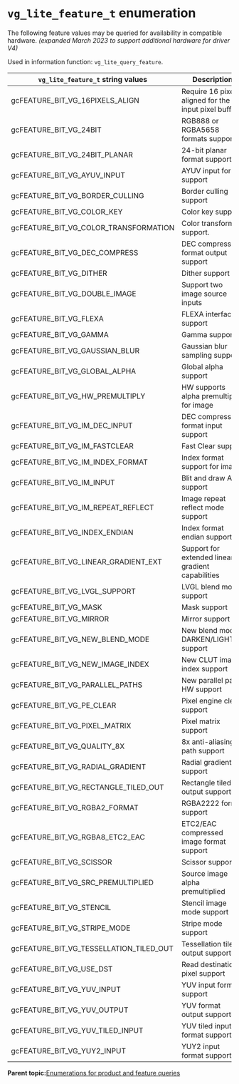 # `vg_lite_feature_t` enumeration

The following feature values may be queried for availability in compatible hardware. *\(expanded March 2023 to support additional hardware for driver V4\)*

Used in information function: `vg_lite_query_feature`.

|`vg_lite_feature_t` string values |Description |
|-----------------------------------|-------------|
|gcFEATURE\_BIT\_VG\_16PIXELS\_ALIGN|Require 16 pixels aligned for the input pixel buffer|
|gcFEATURE\_BIT\_VG\_24BIT|RGB888 or RGBA5658 formats support|
|gcFEATURE\_BIT\_VG\_24BIT\_PLANAR|24-bit planar format support|
|gcFEATURE\_BIT\_VG\_AYUV\_INPUT|AYUV input format support|
|gcFEATURE\_BIT\_VG\_BORDER\_CULLING|Border culling support|
|gcFEATURE\_BIT\_VG\_COLOR\_KEY|Color key support.|
|gcFEATURE\_BIT\_VG\_COLOR\_TRANSFORMATION|Color transform support.|
|gcFEATURE\_BIT\_VG\_DEC\_COMPRESS|DEC compression format output support|
|gcFEATURE\_BIT\_VG\_DITHER|Dither support|
|gcFEATURE\_BIT\_VG\_DOUBLE\_IMAGE|Support two image source inputs|
|gcFEATURE\_BIT\_VG\_FLEXA|FLEXA interface support|
|gcFEATURE\_BIT\_VG\_GAMMA|Gamma support|
|gcFEATURE\_BIT\_VG\_GAUSSIAN\_BLUR|Gaussian blur sampling support|
|gcFEATURE\_BIT\_VG\_GLOBAL\_ALPHA|Global alpha support|
|gcFEATURE\_BIT\_VG\_HW\_PREMULTIPLY|HW supports alpha premultiply for image|
|gcFEATURE\_BIT\_VG\_IM\_DEC\_INPUT|DEC compressed format input support|
|gcFEATURE\_BIT\_VG\_IM\_FASTCLEAR|Fast Clear support|
|gcFEATURE\_BIT\_VG\_IM\_INDEX\_FORMAT|Index format support for image|
|gcFEATURE\_BIT\_VG\_IM\_INPUT|Blit and draw API support|
|gcFEATURE\_BIT\_VG\_IM\_REPEAT\_REFLECT|Image repeat reflect mode support|
|gcFEATURE\_BIT\_VG\_INDEX\_ENDIAN|Index format endian support|
|gcFEATURE\_BIT\_VG\_LINEAR\_GRADIENT\_EXT|Support for extended linear gradient capabilities|
|gcFEATURE\_BIT\_VG\_LVGL\_SUPPORT|LVGL blend mode support|
|gcFEATURE\_BIT\_VG\_MASK|Mask support|
|gcFEATURE\_BIT\_VG\_MIRROR|Mirror support|
|gcFEATURE\_BIT\_VG\_NEW\_BLEND\_MODE|New blend mode DARKEN/LIGHTEN support|
|gcFEATURE\_BIT\_VG\_NEW\_IMAGE\_INDEX|New CLUT image index support|
|gcFEATURE\_BIT\_VG\_PARALLEL\_PATHS|New parallel path HW support|
|gcFEATURE\_BIT\_VG\_PE\_CLEAR|Pixel engine clear support|
|gcFEATURE\_BIT\_VG\_PIXEL\_MATRIX|Pixel matrix support|
|gcFEATURE\_BIT\_VG\_QUALITY\_8X|8x anti-aliasing path support|
|gcFEATURE\_BIT\_VG\_RADIAL\_GRADIENT|Radial gradient support|
|gcFEATURE\_BIT\_VG\_RECTANGLE\_TILED\_OUT|Rectangle tiled output support|
|gcFEATURE\_BIT\_VG\_RGBA2\_FORMAT|RGBA2222 format support|
|gcFEATURE\_BIT\_VG\_RGBA8\_ETC2\_EAC|ETC2/EAC compressed image format support|
|gcFEATURE\_BIT\_VG\_SCISSOR|Scissor support|
|gcFEATURE\_BIT\_VG\_SRC\_PREMULTIPLIED|Source image alpha premultiplied|
|gcFEATURE\_BIT\_VG\_STENCIL|Stencil image mode support|
|gcFEATURE\_BIT\_VG\_STRIPE\_MODE|Stripe mode support|
|gcFEATURE\_BIT\_VG\_TESSELLATION\_TILED\_OUT|Tessellation tiled output support|
|gcFEATURE\_BIT\_VG\_USE\_DST|Read destination pixel support|
|gcFEATURE\_BIT\_VG\_YUV\_INPUT|YUV input format support|
|gcFEATURE\_BIT\_VG\_YUV\_OUTPUT|YUV format output support|
|gcFEATURE\_BIT\_VG\_YUV\_TILED\_INPUT|YUV tiled input format support|
|gcFEATURE\_BIT\_VG\_YUY2\_INPUT|YUY2 input format support|

**Parent topic:**[Enumerations for product and feature queries](../topics/enumerations_for_product_and_feature_queries.md)

